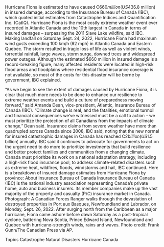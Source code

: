 Hurricane Fiona is estimated to have caused C$660 million (US$436.8 million) in insured damage, according to the Insurance Bureau of Canada (IBC), which quoted initial estimates from Catastrophe Indices and Quantification Inc. (CatIQ).
Hurricane Fiona is the most costly extreme weather event ever recorded in Atlantic Canada and the 10th largest in Canada in terms of insured damages – surpassing the 2011 Slave Lake wildfire, said IBC.
Making landfall on Saturday Sept. 24, 2022, Hurricane Fiona had maximum wind gusts exceeding 100 km/h (62 mph) in Atlantic Canada and Eastern Quebec. The storm resulted in tragic loss of life as well as violent winds, torrential rainfall, large waves, storm surge, downed trees and widespread power outages.
Although the estimated $660 million in insured damage is a record-breaking figure, many affected residents were located in high-risk flood areas and floodplains where residential flood insurance coverage is not available, so most of the costs for this disaster will be borne by government, IBC explained.

“As we begin to see the extent of damages caused by Hurricane Fiona, it is clear that much more needs to be done to enhance our resilience to extreme weather events and build a culture of preparedness moving forward,” said Amanda Dean, vice-president, Atlantic, Insurance Bureau of Canada (IBC).
“Climate change is real, and the fatalities, emotional turmoil and financial consequences we’ve witnessed must be a call to action – we must prioritize the protection of all Canadians from the impacts of climate change,” Dean said.
Insurance claims from severe weather have more than quadrupled across Canada since 2008, IBC said, noting that the new normal for insured catastrophic damages in Canada has reached C$2 billion (US$1.5 billion) annually.
IBC said it continues to advocate for governments to act on the urgent need to do more to prioritize investments that build resilience and better protect families and communities from a changing climate.
Canada must prioritize its work on a national adaptation strategy, including a high-risk flood insurance pool, to address climate-related disasters such as extreme heat, wildfires, floods, windstorms and hail, IBC continued.
Here is a breakdown of insured damage estimates from Hurricane Fiona by province:
About Insurance Bureau of Canada
Insurance Bureau of Canada (IBC) is the national industry association representing Canada’s private home, auto and business insurers. Its member companies make up the vast majority of the property and casualty (P/C) insurance market in Canada.
Photograph: A Canadian Forces Ranger walks through the devastation of destroyed properties in Port aux Basques, Newfoundland and Labrador, on Monday, Sept. 26, 2022. After surging north from the Caribbean as a major hurricane, Fiona came ashore before dawn Saturday as a post-tropical cyclone, battering Nova Scotia, Prince Edward Island, Newfoundland and Quebec with hurricane-strength winds, rains and waves. Photo credit: Frank Gunn/The Canadian Press via AP.

Topics
Catastrophe
Natural Disasters
Hurricane
Canada
